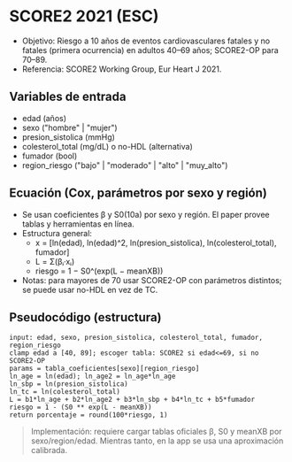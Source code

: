 # SCORE2 2021 (ESC)

- Objetivo: Riesgo a 10 años de eventos cardiovasculares fatales y no fatales (primera ocurrencia) en adultos 40–69 años; SCORE2-OP para 70–89.
- Referencia: SCORE2 Working Group, Eur Heart J 2021.

## Variables de entrada
- edad (años)
- sexo ("hombre" | "mujer")
- presion_sistolica (mmHg)
- colesterol_total (mg/dL) o no-HDL (alternativa)
- fumador (bool)
- region_riesgo ("bajo" | "moderado" | "alto" | "muy_alto")

## Ecuación (Cox, parámetros por sexo y región)
- Se usan coeficientes β y S0(10a) por sexo y región. El paper provee tablas y herramientas en línea.
- Estructura general:
  - x = [ln(edad), ln(edad)^2, ln(presion_sistolica), ln(colesterol_total), fumador]
  - L = Σ(βᵢ·xᵢ)
  - riesgo = 1 − S0^(exp(L − meanXB))
- Notas: para mayores de 70 usar SCORE2-OP con parámetros distintos; se puede usar no-HDL en vez de TC.

## Pseudocódigo (estructura)
```
input: edad, sexo, presion_sistolica, colesterol_total, fumador, region_riesgo
clamp edad a [40, 89]; escoger tabla: SCORE2 si edad<=69, si no SCORE2-OP
params = tabla_coeficientes[sexo][region_riesgo]
ln_age = ln(edad); ln_age2 = ln_age*ln_age
ln_sbp = ln(presion_sistolica)
ln_tc = ln(colesterol_total)
L = b1*ln_age + b2*ln_age2 + b3*ln_sbp + b4*ln_tc + b5*fumador
riesgo = 1 - (S0 ** exp(L - meanXB))
return porcentaje = round(100*riesgo, 1)
```

> Implementación: requiere cargar tablas oficiales β, S0 y meanXB por sexo/region/edad. Mientras tanto, en la app se usa una aproximación calibrada.

